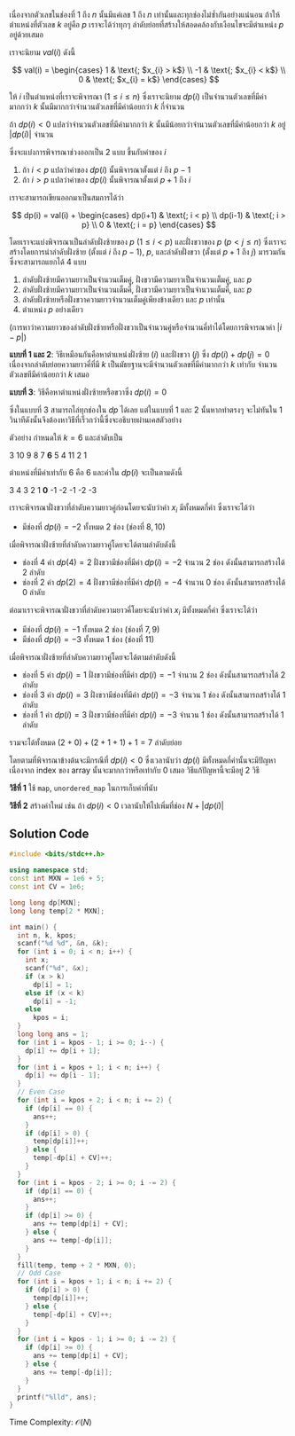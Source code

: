 เนื่องจากตัวเลขในช่องที่ $1$ ถึง $n$ นั้นมีแค่เลข $1$ ถึง $n$ เท่านั้นและทุกช่องไม่ซ้ำกันอย่างแน่นอน ถ้าให้ตำแหน่งที่ตัวเลข $k$ อยู่คือ $p$ เราจะได้ว่าทุกๆ ลำดับย่อยที่สร้างให้สอดคล้องกับเงือนไขจะมีตำแหน่ง $p$ อยู่ด้วยเสมอ

เราจะนิยาม $val(i)$ ดังนี้

$$
 val(i) = 
  \begin{cases}
   1 & \text{; $x_{i} > k$}   \\
   -1 & \text{; $x_{i} < k$}   \\
   0 & \text{; $x_{i} = k$}
  \end{cases}
$$

ให้ $i$ เป็นตำแหน่งที่เราจะพิจารณา $(1 \leq i \leq n)$ ซึ่งเราจะนิยาม $dp(i)$ เป็นจำนวนตัวเลขที่มีค่ามากกว่า $k$ นั้นมีมากกว่าจำนวนตัวเลขที่มีค่าน้อยกว่า $k$ กี่จำนวน 

ถ้า $dp(i) < 0$ แปลว่าจำนวนตัวเลขที่มีค่ามากกว่า $k$ นั้นมีน้อยกว่าจำนวนตัวเลขที่มีค่าน้อยกว่า $k$ อยู่ $|dp(i)|$ จำนวน

ซึ่งจะแบ่งการพิจารณาช่วงออกเป็น $2$ แบบ ขึ้นกับค่าของ $i$

1. ถ้า $i < p$ แปลว่าค่าของ $dp(i)$ นั้นพิจารณาตั้งแต่ $i$ ถึง $p - 1$
2. ถ้า $i > p$ แปลว่าค่าของ $dp(i)$ นั้นพิจารณาตั้งแต่ $p + 1$ ถึง $i$

เราจะสามารถเขียนออกมาเป็นสมการได้ว่า

$$
 dp(i) = val(i) + 
    \begin{cases}
      dp(i+1) & \text{; i < p}  \\
      dp(i-1) & \text{; i > p}  \\
      0 & \text{; i = p}
    \end{cases}    
$$

โดยเราจะแบ่งพิจารณาเป็นลำดับฝั่งซ้ายของ $p$ ($1 \leq i < p$) และฝั่งขวาของ $p$ ($p < j \leq n$) ซึ่งเราจะสร้างโดยการนำลำดับฝั่งซ้าย (ตั้งแต่ $i$ ถึง $p - 1$), $p$, และลำดับฝั่งขวา (ตั้งแต่ $p + 1$ ถึง $j$) มารวมกันซึ่งจะสามารถแยกได้ $4$ แบบ

1. ลำดับฝั่งซ้ายมีความยาวเป็นจำนวนเต็มคู่, ฝั่งขวามีความยาวเป็นจำนวนเต็มคู่, และ $p$
2. ลำดับฝั่งซ้ายมีความยาวเป็นจำนวนเต็มคี่, ฝั่งขวามีความยาวเป็นจำนวนเต็มคี่, และ $p$
3. ลำดับฝั่งซ้ายหรือฝั่งขวาความยาวจำนวนเต็มคู่เพียงข้างเดียว และ $p$ เท่านั้น
4. ตำแหน่ง $p$ อย่างเดียว

(การหาว่าความยาวของลำดับฝั่งซ้ายหรือฝั่งขวาเป็นจำนวนคู่หรือจำนวนคี่ทำได้โดยการพิจารณาค่า $|i - p|$)

**แบบที่ 1 และ 2**: วิธีเหมือนกันคือหาตำแหน่งฝั่งซ้าย $(i)$ และฝั่งขวา $(j)$ ซึ่ง $dp(i) + dp(j) = 0$ เนื่องจากลำดับย่อยความยาวคี่ที่มี $k$ เป็นมัธยฐานจะมีจำนวนตัวเลขที่มีค่ามากกว่า $k$ เท่ากับ จำนวนตัวเลขทีมีค่าน้อยกว่า $k$ เสมอ

**แบบที่ 3**: วิธีคือหาตำแหน่งฝั่งซ้ายหรือขวาซึ่ง $dp(i) = 0$

ซึ่งในแบบที่ $3$ สามารถไล่ทุกช่องใน $dp$ ได้เลย แต่ในแบบที่ $1$ และ $2$ นั้นหากทำตรงๆ จะไม่ทันใน $1$ วินาทีดังนั้นจึงต้องหาวิธีที่เร็วกว่านี้ซึ่งจะอธิบายผ่านเคสตัวอย่าง

ตัวอย่าง กำหนดให้ $k = 6$ และลำดับเป็น

3 10 9 8 7 **6** 5 4 11 2 1

ตำแหน่งที่มีค่าเท่ากับ $6$ คือ $6$ และค่าใน $dp(i)$ จะเป็นตามดังนี้

3 4 3 2 1 **0** -1 -2 -1 -2 -3

เราจะพิจารณาฝั่งขวาที่ลำดับความยาวคู่ก่อนโดยจะนับว่าค่า $x_{i}$ มีทั้งหมดกี่ค่า ซึ่งเราจะได้ว่า

- มีช่องที่ $dp(i) = -2$ ทั้งหมด $2$ ช่อง (ช่องที่ $8, 10$)

เมื่อพิจารณาฝั่งซ้ายที่ลำดับความยาวคู่โดยจะได้ตามลำดับดังนี้

- ช่องที่ $4$ ค่า $dp(4) = 2$ ฝั่งขวามีช่องที่มีค่า $dp(i) = -2$ จำนวน $2$ ช่อง ดังนั้นสามารถสร้างได้ $2$ ลำดับ
- ช่องที่ $2$ ค่า $dp(2) = 4$ ฝั่งขวามีช่องที่มีค่า $dp(i) = -4$ จำนวน $0$ ช่อง ดังนั้นสามารถสร้างได้ $0$ ลำดับ

ต่อมาเราจะพิจารณาฝั่งขวาที่ลำดับความยาวคี่โดยจะนับว่าค่า $x_{i}$ มีทั้งหมดกี่ค่า ซึ่งเราจะได้ว่า

- มีช่องที่ $dp(i) = -1$ ทั้งหมด $2$ ช่อง (ช่องที่ $7, 9$)
- มีช่องที่ $dp(i) = -3$ ทั้งหมด $1$ ช่อง (ช่องที่ $11$)

เมื่อพิจารณาฝั่งซ้ายที่ลำดับความยาวคู่โดยจะได้ตามลำดับดังนี้

- ช่องที่ $5$ ค่า $dp(i) = 1$ ฝั่งขวามีช่องที่มีค่า $dp(i) = -1$ จำนวน $2$ ช่อง ดังนั้นสามารถสร้างได้ $2$ ลำดับ
- ช่องที่ $3$ ค่า $dp(i) = 3$ ฝั่งขวามีช่องที่มีค่า $dp(i) = -3$ จำนวน $1$ ช่อง ดังนั้นสามารถสร้างได้ $1$ ลำดับ
- ช่องที่ $1$ ค่า $dp(i) = 3$ ฝั่งขวามีช่องที่มีค่า $dp(i) = -3$ จำนวน $1$ ช่อง ดังนั้นสามารถสร้างได้ $1$ ลำดับ

รวมจะได้ทั้งหมด $(2 + 0) + (2 + 1 + 1) + 1 = 7$ ลำดับย่อย

โดยตามที่พิจารณาข้างต้นจะมีกรณีที่ $dp(i) < 0$ ซึ่งเวลานับว่า $dp(i)$ มีทั้งหมดกี่ค่านั้นจะมีปัญหาเนื่องจาก index ของ array นั้นจะมากกว่าหรือเท่ากับ $0$ เสมอ วิธีแก้ปัญหานี้จะมีอยู่ $2$ วิธี

**วิธีที่ 1** ใช้ `map`, `unordered_map` ในการเก็บค่าที่นับ

**วิธีที่ 2** สร้างค่าใหม่ เช่น ถ้า $dp(i) < 0$ เวลานับให้ไปเพิ่มที่ช่อง $N + |dp(i)|$

## Solution Code

```cpp
#include <bits/stdc++.h>

using namespace std;
const int MXN = 1e6 + 5;
const int CV = 1e6;

long long dp[MXN];
long long temp[2 * MXN];

int main() {
  int n, k, kpos;
  scanf("%d %d", &n, &k);
  for (int i = 0; i < n; i++) {
    int x;
    scanf("%d", &x);
    if (x > k)
      dp[i] = 1;
    else if (x < k)
      dp[i] = -1;
    else
      kpos = i;
  }
  long long ans = 1;
  for (int i = kpos - 1; i >= 0; i--) {
    dp[i] += dp[i + 1];
  }
  for (int i = kpos + 1; i < n; i++) {
    dp[i] += dp[i - 1];
  }
  // Even Case
  for (int i = kpos + 2; i < n; i += 2) {
    if (dp[i] == 0) {
      ans++;
    }
    if (dp[i] > 0) {
      temp[dp[i]]++;
    } else {
      temp[-dp[i] + CV]++;
    }
  }
  for (int i = kpos - 2; i >= 0; i -= 2) {
    if (dp[i] == 0) {
      ans++;
    }
    if (dp[i] >= 0) {
      ans += temp[dp[i] + CV];
    } else {
      ans += temp[-dp[i]];
    }
  }
  fill(temp, temp + 2 * MXN, 0);
  // Odd Case
  for (int i = kpos + 1; i < n; i += 2) {
    if (dp[i] > 0) {
      temp[dp[i]]++;
    } else {
      temp[-dp[i] + CV]++;
    }
  }
  for (int i = kpos - 1; i >= 0; i -= 2) {
    if (dp[i] >= 0) {
      ans += temp[dp[i] + CV];
    } else {
      ans += temp[-dp[i]];
    }
  }
  printf("%lld", ans);
}
```

Time Complexity: $\mathcal{O}(N)$
